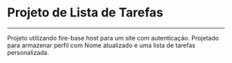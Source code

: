 # Projeto de Lista de Tarefas
-----------------------
Projeto utilizando fire-base host para um site com autenticação. 
Projetado para armazenar perfil com Nome atualizado e uma lista de tarefas personalizada.
